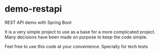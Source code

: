 # demo-restapi
REST API demo with Spring Boot

It is a very simple project to use as a base for a more complicated project.
Many decisions have been made on purpose to keep the code simple.

Feel free to use this code at your convenience. Specially for tech tests
